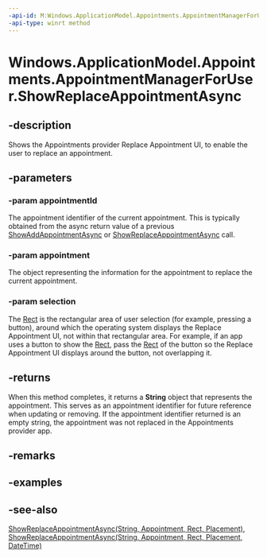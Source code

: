 ----api-id: M:Windows.ApplicationModel.Appointments.AppointmentManagerForUser.ShowReplaceAppointmentAsync(System.String,Windows.ApplicationModel.Appointments.Appointment,Windows.Foundation.Rect)
-api-type: winrt method
---<!-- Method syntaxpublic Windows.Foundation.IAsyncOperation<string> ShowReplaceAppointmentAsync(System.String appointmentId, Windows.ApplicationModel.Appointments.Appointment appointment, Windows.Foundation.Rect selection)--># Windows.ApplicationModel.Appointments.AppointmentManagerForUser.ShowReplaceAppointmentAsync## -descriptionShows the Appointments provider Replace Appointment UI, to enable the user to replace an appointment.## -parameters### -param appointmentIdThe appointment identifier of the current appointment. This is typically obtained from the async return value of a previous [ShowAddAppointmentAsync](appointmentmanagerforuser_showaddappointmentasync.md) or [ShowReplaceAppointmentAsync](appointmentmanagerforuser_showreplaceappointmentasync.md) call.### -param appointmentThe object representing the information for the appointment to replace the current appointment.### -param selectionThe [Rect](../windows.foundation/rect.md) is the rectangular area of user selection (for example, pressing a button), around which the operating system displays the Replace Appointment UI, not within that rectangular area. For example, if an app uses a button to show the [Rect](../windows.foundation/rect.md), pass the [Rect](../windows.foundation/rect.md) of the button so the Replace Appointment UI displays around the button, not overlapping it.## -returnsWhen this method completes, it returns a **String** object that represents the appointment. This serves as an appointment identifier for future reference when updating or removing. If the appointment identifier returned is an empty string, the appointment was not replaced in the Appointments provider app.## -remarks## -examples## -see-also[ShowReplaceAppointmentAsync(String, Appointment, Rect, Placement)](appointmentmanagerforuser_showreplaceappointmentasync_1519758191.md), [ShowReplaceAppointmentAsync(String, Appointment, Rect, Placement, DateTime)](appointmentmanagerforuser_showreplaceappointmentasync_1458488223.md)